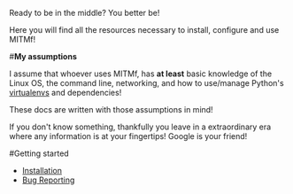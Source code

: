 Ready to be in the middle? You better be!

Here you will find all the resources necessary to install, configure and use MITMf!

#**My assumptions**

I assume that whoever uses MITMf, has **at least** basic knowledge of the Linux OS, the command line, networking, and how to use/manage Python's [virtualenvs](http://docs.python-guide.org/en/latest/dev/virtualenvs/) and dependencies!

These docs are written with those assumptions in mind! 

If you don't know something, thankfully you leave in a extraordinary era where any information is at your fingertips! Google is your friend!

#Getting started
- [Installation](https://github.com/byt3bl33d3r/MITMf/wiki/Installation)
- [Bug Reporting](https://github.com/byt3bl33d3r/MITMf/wiki/Reporting-a-bug)